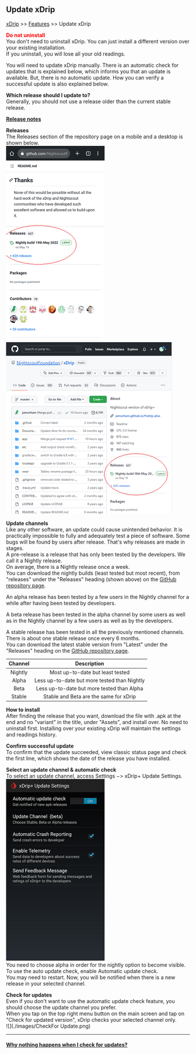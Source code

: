 ## Update xDrip  
[xDrip](../README.md) >> [Features](./Features_page.md) >> Update xDrip    
  
**<span style="color:red">Do not uninstall</span>**  
You don't need to uninstall xDrip.  You can just install a different version over your existing installation.  
If you uninstall, you will lose all your old readings.  
  
You will need to update xDrip manually.  There is an automatic check for updates that is explained below, which informs you that an update is available.  But, there is no automatic update.  How you can verify a successful update is also explained below.  
  
**Which release should I update to?**  
Generally, you should not use a release older than the current stable release.  

**[Release notes](./ReleaseNotes.md)**  
  
**Releases**  
The Releases section of the repository page on a mobile and a desktop is shown below.  
![](./images/Releases_mobile.png)  
![](./images/Releases.png)  
  
**Update channels**  
Like any other software, an update could cause unintended behavior.  It is practically impossible to fully and adequately test a piece of software.  Some bugs will be found by users after release.  That's why releases are made in stages.  
A pre-release is a release that has only been tested by the developers.  We call it a Nightly release.  
On average, there is a Nightly release once a week.  
You can download the nightly builds (least tested but most recent), from "releases" under the "Releases" heading (shown above) on the [GitHub repository page](https://github.com/NightscoutFoundation/xDrip/).  
  
An alpha release has been tested by a few users in the Nightly channel for a while after having been tested by developers.  
  
A beta release has been tested in the alpha channel by some users as well as in the Nightly channel by a few users as well as by the developers.  
  
A stable release has been tested in all the previously mentioned channels. There is about one stable release once every 6 months.  
You can download the latest stable version from "Latest" under the "Releases" heading on the [GitHub repository page](https://github.com/NightscoutFoundation/xDrip/).  
  
| Channel | Description | 
|:--------------:|:-----------:|  
| Nightly        | Most up-to-date but least tested |  
| Alpha          | Less up-to-date but more tested than Nightly | 
| Beta           | Less up-to-date but more tested than Alpha  |  
| Stable         | Stable and Beta are the same for xDrip |  
  
**How to install**  
After finding the release that you want, download the file with .apk at the end and no "variant" in the title, under "Assets", and install over.  No need to uninstall first.  Installing over your existing xDrip will maintain the settings and readings history.  
  
**Confirm successful update**  
To confirm that the update succeeded, view classic status page and check the first line, which shows the date of the release you have installed.  
  
**Select an update channel & automatic check**  
To select an update channel, access Settings &#8722;> xDrip+ Update Settings.  
![](./images/auto_update.png)  
You need to choose alpha in order for the nightly option to become visible.  
To use the auto update check, enable Automatic update check.  
You may need to restart.  Now, you will be notified when there is a new release in your selected channel.  
  
**Check for updates**  
Even if you don't want to use the automatic update check feature, you should choose the update channel you prefer.  
When you tap on the top right menu button on the main screen and tap on "Check for updated version", xDrip checks your selected channel only.  
![](./images/CheckFor Update.png)  
  
---  
  
#### [Why nothing happens when I check for updates?](./NoUpdate.md)  
  
